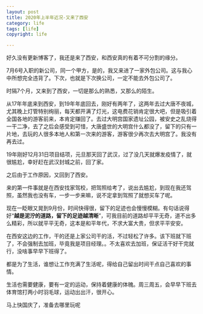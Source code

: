 ```yaml
---
layout: post
title: 2020年上半年近况-又来了西安
category: life
tags: [life]
copyright: life

---
```


好久没有更新博客了，我还是来了西安，和西安真的有着不可分割的缘分。

7月6号入职的新公司，同一个甲方，是的，我又来进了一家外包公司。这与我心中所想完全违背了。下次，也就是下次换公司，一定不能去外包公司了。

时隔7个月，又来到了西安，一切是那么的熟悉，又那么的陌生。

从17年年底来到西安，到19年年底回去，刚好有两年了，这两年去过大唐不夜城，尤其晚上灯管特别绚丽，每天都开满了灯光，这电费花销肯定很大吧，但是吸引着全国各地的游客前来，本肯定赚回了。去过大明宫国家遗址公园，被安史之乱烧得一干二净，去了之后会感受到可惜，大唐盛世的大明宫什么都没了，留下的只有一片地，去玩的人很多本地人和第一次来的游客，游客很少再次去大明宫了。我没有再去过。

19年刚好12月31日项目结项，元旦那天回了武汉，过了没几天就爆发疫情了，就很尴尬，幸好赶在武汉封城之前，回了家。

之后由于工作原因，又回到了西安。

来的第一件事就是在西安找家驾校，把驾照给考了，说出去尴尬，到现在我还驾照，虽然我也没有车，一步一步来嘛，说不定拿到驾照了就想买车了呢。

现在一眨眼又晃到9月份，时间快得很，留下的足迹也会慢慢模糊。有句话说得好“**越是泥泞的道路，留下的足迹越清晰**”，可我目前的道路却平平无奇，道不出多么精彩，所以就平平无奇，这本是和平年代，不求大富大贵，但求平平安安。

在西安这边的工作，干的还是上家公司干的活，不过轻松了许多。该下班就下班了，不会强制去加班，毕竟我是项目经理。。不太喜欢去加班，保证活干好干完就行，没啥事早早下班得了。

都是为了生活，谁想让工作充满了生活呢，得给自己留出时间干点自己喜欢的事情。

生活也需要健康，要有一定的运动，保持着健康的体魄。周三周五，会早早下班去体育馆打两小时羽毛球，运动出出汗，很开心。

马上快国庆了，准备去哪里玩呢



